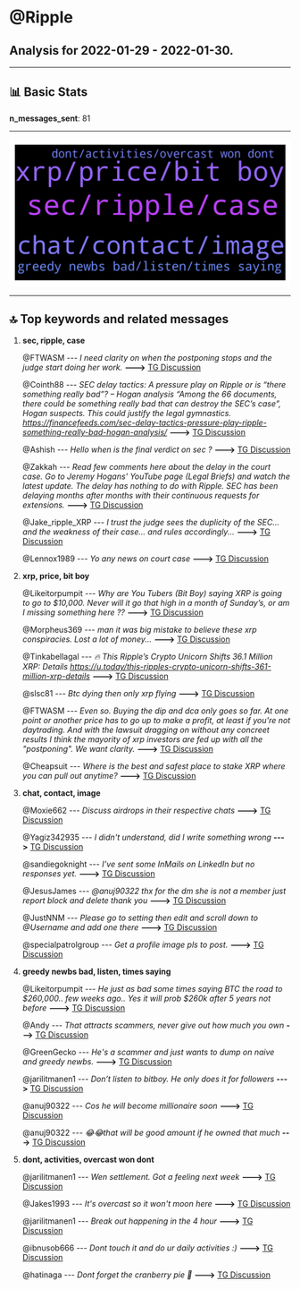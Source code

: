 # **@Ripple**
 ## Analysis for **2022-01-29** - **2022-01-30**.

---

## 📊 **Basic Stats**

**n_messages_sent**: 81

---
![wordcloud](Ripple_1Days_wordcloud.png)

---


## 🔝 **Top keywords and related messages**

1. **sec, ripple, case**

    @FTWASM --- *I need clarity on when the postponing stops and the judge start doing her work.* **--->** [TG Discussion](https://t.me/Ripple/3047572)

    @Cointh88 --- *SEC delay tactics: A pressure play on Ripple or is “there something really bad”? – Hogan analysis  “Among the 66 documents, there could be something really bad that can destroy the SEC’s case”, Hogan suspects. This could justify the legal gymnastics.  https://financefeeds.com/sec-delay-tactics-pressure-play-ripple-something-really-bad-hogan-analysis/* **--->** [TG Discussion](https://t.me/Ripple/3047328)

    @Ashish --- *Hello when is the final verdict on sec ?* **--->** [TG Discussion](https://t.me/Ripple/3047488)

    @Zakkah --- *Read few comments here about the delay in the court case. Go to Jeremy Hogans' YouTube page (Legal Briefs) and watch the latest update. The delay has nothing to do with Ripple.  SEC has  been delaying months after months with their continuous requests for extensions.* **--->** [TG Discussion](https://t.me/Ripple/3047257)

    @Jake_ripple_XRP --- *I trust the judge sees the duplicity of the SEC... and the weakness of their case... and rules accordingly...* **--->** [TG Discussion](https://t.me/Ripple/3047450)

    @Lennox1989 --- *Yo any news on court case* **--->** [TG Discussion](https://t.me/Ripple/3047248)

2. **xrp, price, bit boy**

    @Likeitorpumpit --- *Why are You Tubers (Bit Boy) saying XRP is going to go to $10,000. Never will it go that high in a month of Sunday’s, or am I missing something here ??* **--->** [TG Discussion](https://t.me/Ripple/3047590)

    @Morpheus369 --- *man it was big mistake to believe these xrp conspiracies. Lost a lot of money...* **--->** [TG Discussion](https://t.me/Ripple/3047503)

    @Tinkabellagal --- *🔥 This Ripple’s Crypto Unicorn Shifts 36.1 Million XRP: Details https://u.today/this-ripples-crypto-unicorn-shifts-361-million-xrp-details* **--->** [TG Discussion](https://t.me/Ripple/3047310)

    @slsc81 --- *Btc dying then only xrp flying* **--->** [TG Discussion](https://t.me/Ripple/3047339)

    @FTWASM --- *Even so. Buying the dip and dca only goes so far. At one point or another price has to go up to make a profit, at least if you're not daytrading. And with the lawsuit dragging on without any concreet results I think the mayority of xrp investors are fed up with all the "postponing". We want clarity.* **--->** [TG Discussion](https://t.me/Ripple/3047540)

    @Cheapsuit --- *Where is the best and safest place to stake XRP where you can pull out anytime?* **--->** [TG Discussion](https://t.me/Ripple/3047190)

3. **chat, contact, image**

    @Moxie662 --- *Discuss airdrops in their respective chats* **--->** [TG Discussion](https://t.me/Ripple/3047381)

    @Yagiz342935 --- *I didn't understand, did I write something wrong* **--->** [TG Discussion](https://t.me/Ripple/3047380)

    @sandiegoknight --- *I’ve sent some InMails on LinkedIn but no responses yet.* **--->** [TG Discussion](https://t.me/Ripple/3047457)

    @JesusJames --- *@anuj90322 thx for the dm she is not a member just report block and delete thank you* **--->** [TG Discussion](https://t.me/Ripple/3047404)

    @JustNNM --- *Please go to setting then edit and scroll down to @Username and add one there* **--->** [TG Discussion](https://t.me/Ripple/3047365)

    @specialpatrolgroup --- *Get a profile image pls to post.* **--->** [TG Discussion](https://t.me/Ripple/3047235)

4. **greedy newbs bad, listen, times saying**

    @Likeitorpumpit --- *He just as bad some times saying BTC the road to $260,000.. few weeks ago.. Yes it will prob $260k after 5 years not before* **--->** [TG Discussion](https://t.me/Ripple/3047596)

    @Andy --- *That attracts scammers, never give out how much you own* **--->** [TG Discussion](https://t.me/Ripple/3047174)

    @GreenGecko --- *He's a scammer and just wants to dump on naive and greedy newbs.* **--->** [TG Discussion](https://t.me/Ripple/3047597)

    @jarilitmanen1 --- *Don’t listen to bitboy. He only does it for followers* **--->** [TG Discussion](https://t.me/Ripple/3047591)

    @anuj90322 --- *Cos he will become millionaire soon* **--->** [TG Discussion](https://t.me/Ripple/3047178)

    @anuj90322 --- *😂😂that will be good amount if he owned that much* **--->** [TG Discussion](https://t.me/Ripple/3047177)

5. **dont, activities, overcast won dont**

    @jarilitmanen1 --- *Wen settlement.  Got a feeling next week* **--->** [TG Discussion](https://t.me/Ripple/3047323)

    @Jakes1993 --- *It's overcast so it won't moon here* **--->** [TG Discussion](https://t.me/Ripple/3047280)

    @jarilitmanen1 --- *Break out happening in the 4 hour* **--->** [TG Discussion](https://t.me/Ripple/3047585)

    @ibnusob666 --- *Dont touch it and do ur daily activities :)* **--->** [TG Discussion](https://t.me/Ripple/3047544)

    @hatinaga --- *Dont forget the cranberry pie 🥧* **--->** [TG Discussion](https://t.me/Ripple/3047277)

